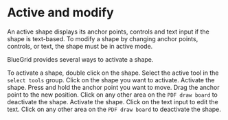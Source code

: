 # Active and modify
<p>
An active shape displays its anchor points, controls and text input if the shape is text-based. To modify a shape by changing anchor points, controls, or text, the shape must be in active mode.
</p>
<procedure title="Activate a shape">
<p>
    BlueGrid provides several ways to activate a shape.
</p>
<procedure title="Activate a shape by double click">
<step>
    To activate a shape, double click on the shape.
</step>
</procedure>
<procedure title="Activate a shape with active tool">
<step>
    Select the active tool in the <code>select tools</code> group.
</step>
<step>
    Click on the shape you want to activate.
</step>
</procedure>
</procedure>

<procedure title="Move shape anchors">
<step>
    Activate the shape.
</step>
<step>
    Press and hold the anchor point you want to move.
</step>
<step>
    Drag the anchor point to the new position.
</step>
<step>
    Click on any other area on the <code>PDF draw board</code> to deactivate the shape.
</step>
</procedure>

<procedure title="Change text in text-based shapes">
<step>
    Activate the shape.
</step>
<step>
    Click on the text input to edit the text.
</step>
<step>
    Click on any other area on the <code>PDF draw board</code> to deactivate the shape.
</step>

</procedure>


